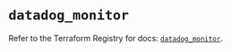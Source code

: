 # `datadog_monitor`

Refer to the Terraform Registry for docs: [`datadog_monitor`](https://registry.terraform.io/providers/datadog/datadog/3.36.1/docs/resources/monitor).
